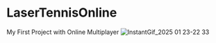 # LaserTennisOnline
 My First Project with Online Multiplayer
![InstantGif_2025 01 23-22 33](https://github.com/user-attachments/assets/146d5323-0832-49a4-a826-2874a113d9aa)
